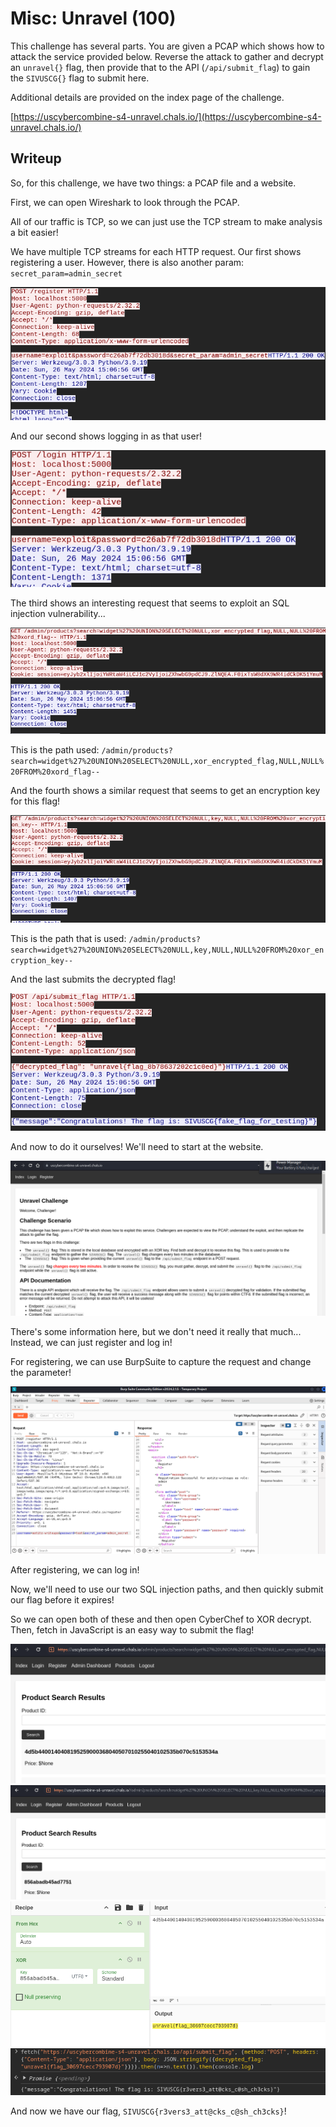 # Misc: Unravel (100)

This challenge has several parts. You are given a PCAP which shows how to attack the service provided below. Reverse the attack to gather and decrypt an `unravel{}` flag, then provide that to the API (`/api/submit_flag`) to gain the `SIVUSCG{}` flag to submit here.

Additional details are provided on the index page of the challenge.

[https://uscybercombine-s4-unravel.chals.io/](https://uscybercombine-s4-unravel.chals.io/)

## Writeup

So, for this challenge, we have two things: a PCAP file and a website.

First, we can open Wireshark to look through the PCAP.

All of our traffic is TCP, so we can just use the TCP stream to make analysis a bit easier!

We have multiple TCP streams for each HTTP request. Our first shows registering a user. However, there is also another param: `secret_param=admin_secret`

![Image 1](Screenshots/1.png)

And our second shows logging in as that user!

![Image 2](Screenshots/2.png)

The third shows an interesting request that seems to exploit an SQL injection vulnerability...

![Image 3](Screenshots/3.png)

This is the path used: `/admin/products?search=widget%27%20UNION%20SELECT%20NULL,xor_encrypted_flag,NULL,NULL%20FROM%20xord_flag--`

And the fourth shows a similar request that seems to get an encryption key for this flag!

![Image 4](Screenshots/4.png)

This is the path that is used: `/admin/products?search=widget%27%20UNION%20SELECT%20NULL,key,NULL,NULL%20FROM%20xor_encryption_key--`

And the last submits the decrypted flag!

![Image 5](Screenshots/5.png)

And now to do it ourselves! We'll need to start at the website.

![Image 6](Screenshots/6.png)

There's some information here, but we don't need it really that much... Instead, we can just register and log in!

For registering, we can use BurpSuite to capture the request and change the parameter!

![Image 7](Screenshots/7.png)

After registering, we can log in!

Now, we'll need to use our two SQL injection paths, and then quickly submit our flag before it expires!

So we can open both of these and then open CyberChef to XOR decrypt. Then, fetch in JavaScript is an easy way to submit the flag!

![Image 8](Screenshots/8.png)
![Image 9](Screenshots/9.png)
![Image 10](Screenshots/10.png)
![Image 11](Screenshots/11.png)

And now we have our flag, `SIVUSCG{r3vers3_att@cks_c@sh_ch3cks}`!
